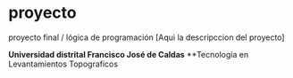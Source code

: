 # proyecto
proyecto final / lógica de programación
[Aqui la descripccion del proyecto]

**Universidad distrital Francisco José de Caldas**
**Tecnologia en Levantamientos Topograficos
